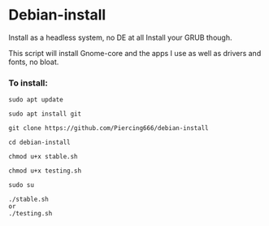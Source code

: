 # Debian-install
Install as a headless system, no DE at all
Install your GRUB though.

This script will install Gnome-core and the apps I use as well as drivers and fonts, no bloat. 
 
### To install:

```
sudo apt update

sudo apt install git

git clone https://github.com/Piercing666/debian-install

cd debian-install

chmod u+x stable.sh

chmod u+x testing.sh

sudo su

./stable.sh
or
./testing.sh


```

